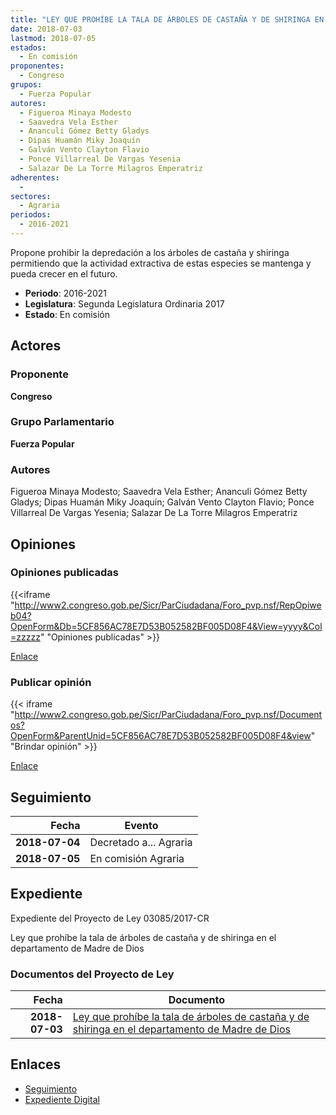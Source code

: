 ```yaml
---
title: "LEY QUE PROHÍBE LA TALA DE ÁRBOLES DE CASTAÑA Y DE SHIRINGA EN EL DEPARTAMENTO DE MADRE DE DIOS"
date: 2018-07-03
lastmod: 2018-07-05
estados: 
  - En comisión
proponentes: 
  - Congreso
grupos: 
  - Fuerza Popular
autores: 
  - Figueroa Minaya Modesto
  - Saavedra Vela Esther
  - Ananculi Gómez Betty Gladys
  - Dipas Huamán Miky Joaquín
  - Galván Vento Clayton Flavio
  - Ponce Villarreal De Vargas Yesenia
  - Salazar De La Torre Milagros Emperatriz
adherentes: 
  - 
sectores: 
  - Agraria
periodos: 
  - 2016-2021
---
```


Propone prohibir la depredación a los árboles de castaña y shiringa permitiendo que la actividad extractiva de estas especies se mantenga y pueda crecer en el futuro.

- **Periodo**: 2016-2021
- **Legislatura**: Segunda Legislatura Ordinaria 2017
- **Estado**: En comisión

## Actores

### Proponente

**Congreso**

### Grupo Parlamentario

**Fuerza Popular**

### Autores

Figueroa Minaya Modesto; Saavedra Vela Esther; Ananculi Gómez Betty Gladys; Dipas Huamán Miky Joaquín; Galván Vento Clayton Flavio; Ponce Villarreal De Vargas Yesenia; Salazar De La Torre Milagros Emperatriz


## Opiniones

### Opiniones publicadas

{{<iframe "http://www2.congreso.gob.pe/Sicr/ParCiudadana/Foro_pvp.nsf/RepOpiweb04?OpenForm&Db=5CF856AC78E7D53B052582BF005D08F4&View=yyyy&Col=zzzzz" "Opiniones publicadas" >}}

[Enlace](http://www2.congreso.gob.pe/Sicr/ParCiudadana/Foro_pvp.nsf/RepOpiweb04?OpenForm&Db=5CF856AC78E7D53B052582BF005D08F4&View=yyyy&Col=zzzzz)
### Publicar opinión

{{< iframe "http://www2.congreso.gob.pe/Sicr/ParCiudadana/Foro_pvp.nsf/Documentos?OpenForm&ParentUnid=5CF856AC78E7D53B052582BF005D08F4&view" "Brindar opinión" >}}

[Enlace](http://www2.congreso.gob.pe/Sicr/ParCiudadana/Foro_pvp.nsf/Documentos?OpenForm&ParentUnid=5CF856AC78E7D53B052582BF005D08F4&view)

## Seguimiento

| Fecha | Evento |
|------:|--------|
| **2018-07-04** | Decretado a... Agraria|
| **2018-07-05** | En comisión Agraria|


## Expediente

Expediente del Proyecto de Ley 03085/2017-CR

Ley que prohíbe la tala de árboles de castaña y de shiringa en el departamento de Madre de Dios


### Documentos del Proyecto de Ley

| Fecha | Documento |
|------:|--------|
| **2018-07-03** | [Ley que prohíbe la tala de árboles de castaña y de shiringa en el departamento de Madre de Dios](http://www.leyes.congreso.gob.pe/Documentos/2016_2021/Proyectos_de_Ley_y_de_Resoluciones_Legislativas/PL0308520180703..pdf) |

## Enlaces 

- [Seguimiento](http://www2.congreso.gob.pehttp://www2.congreso.gob.pe/Sicr/TraDocEstProc/CLProLey2016.nsf/f7fff46988ca05b1052578e100829cc7/38245243a2f3ae7c052582bf0059028a?OpenDocument)
- [Expediente Digital](http://www2.congreso.gob.pehttp://www2.congreso.gob.pe/Sicr/TraDocEstProc/CLProLey2016.nsf/f7fff46988ca05b1052578e100829cc7/38245243a2f3ae7c052582bf0059028a?OpenDocument&Click=05257FB7005EB655.eb71d0cf91d8294e05256cdf006b5706/$Body/0.1C6C)
